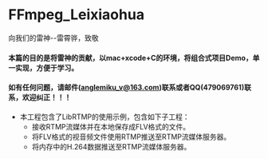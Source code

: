 # FFmpeg_Leixiaohua
向我们的雷神--雷霄骅，致敬


#### 本篇的目的是将雷神的贡献，以mac+xcode+C的环境，将组合式项目Demo，单一实现，方便于学习。
#### 如有任何问题，请邮件(anglemiku_v@163.com)联系或者QQ(479069761)联系，欢迎纠正！！！


* 本工程包含了LibRTMP的使用示例，包含如下子工程：
    * 接收RTMP流媒体并在本地保存成FLV格式的文件。
    * 将FLV格式的视音频文件使用RTMP推送至RTMP流媒体服务器。
    *  将内存中的H.264数据推送至RTMP流媒体服务器。
